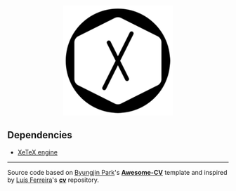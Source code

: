 <div align="center">
  <a href="https://alexjorgef.com/"><img src="logo.png" alt="logo" width="250" /></a>
</div>

## Dependencies

* [XeTeX engine](https://xetex.sourceforge.net/)

---

Source code based on [Byungjin Park](https://github.com/posquit0)'s [**Awesome-CV**](https://github.com/posquit0/Awesome-CV) template and inspired by [Luís Ferreira](https://github.com/ljmf00)'s [**cv**](https://github.com/ljmf00/cv) repository.
